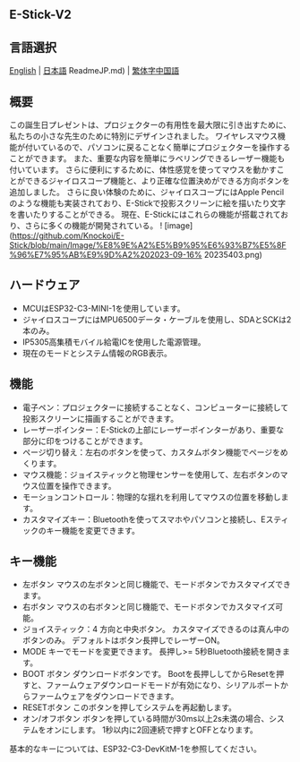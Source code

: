 ## E-Stick-V2   
## 言語選択
[English](https://github.com/Knockoi/E-STICK-V2/edit/main/README.md) | [日本語](https://github.com/Knockoi/E-STICK-V2/blob/main/) ReadmeJP.md) | [繁体字中国語](https://github.com/Knockoi/E-STICK-V2/blob/main/ReadmeTC.md)
  
## 概要  
この誕生日プレゼントは、プロジェクターの有用性を最大限に引き出すために、私たちの小さな先生のために特別にデザインされました。 ワイヤレスマウス機能が付いているので、パソコンに戻ることなく簡単にプロジェクターを操作することができます。
また、重要な内容を簡単にラベリングできるレーザー機能も付いています。 さらに便利にするために、体性感覚を使ってマウスを動かすことができるジャイロスコープ機能と、より正確な位置決めができる方向ボタンを追加しました。
さらに良い体験のために、ジャイロスコープにはApple Pencilのような機能も実装されており、E-Stickで投影スクリーンに絵を描いたり文字を書いたりすることができる。 現在、E-Stickにはこれらの機能が搭載されており、さらに多くの機能が開発されている。
  ! [image](https://github.com/Knockoi/E-Stick/blob/main/Image/%E8%9E%A2%E5%B9%95%E6%93%B7%E5%8F%96%E7%95%AB%E9%9D%A2%202023-09-16% 20235403.png)
  
## ハードウェア  
- MCUはESP32-C3-MINI-1を使用しています。
- ジャイロスコープにはMPU6500データ・ケーブルを使用し、SDAとSCKは2本のみ。
- IP5305高集積モバイル給電ICを使用した電源管理。
- 現在のモードとシステム情報のRGB表示。 

## 機能  
- 電子ペン：プロジェクターに接続することなく、コンピューターに接続して投影スクリーンに描画することができます。
- レーザーポインター：E-Stickの上部にレーザーポインターがあり、重要な部分に印をつけることができます。
- ページ切り替え：左右のボタンを使って、カスタムボタン機能でページをめくります。
- マウス機能：ジョイスティックと物理センサーを使用して、左右ボタンのマウス位置を操作できます。
- モーションコントロール：物理的な揺れを利用してマウスの位置を移動します。
- カスタマイズキー：Bluetoothを使ってスマホやパソコンと接続し、Eスティックのキー機能を変更できます。
  
## キー機能  
- 左ボタン マウスの左ボタンと同じ機能で、モードボタンでカスタマイズできます。
- 右ボタン マウスの右ボタンと同じ機能で、モードボタンでカスタマイズ可能。
- ジョイスティック：4 方向と中央ボタン。 カスタマイズできるのは真ん中のボタンのみ。 デフォルトはボタン長押しでレーザーON。
- MODE キーでモードを変更できます。 長押し>= 5秒Bluetooth接続を開きます。
- BOOT ボタン ダウンロードボタンです。 Bootを長押ししてからResetを押すと、ファームウェアダウンロードモードが有効になり、シリアルポートからファームウェアをダウンロードできます。
- RESETボタン このボタンを押してシステムを再起動します。
- オン/オフボタン ボタンを押している時間が30ms以上2s未満の場合、システムをオンにします。 1秒以内に2回連続で押すとOFFとなります。
    
基本的なキーについては、ESP32-C3-DevKitM-1を参照してください。



